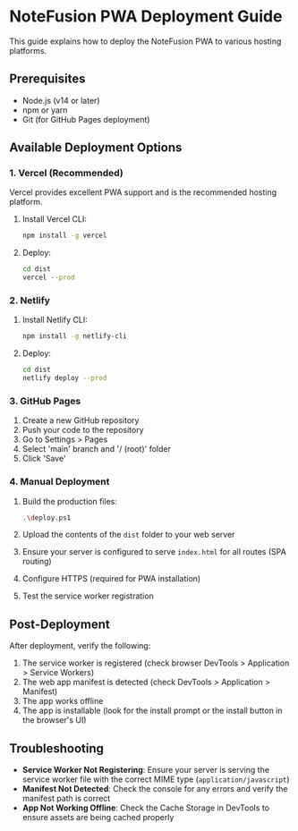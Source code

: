 # NoteFusion PWA Deployment Guide

This guide explains how to deploy the NoteFusion PWA to various hosting platforms.

## Prerequisites

- Node.js (v14 or later)
- npm or yarn
- Git (for GitHub Pages deployment)

## Available Deployment Options

### 1. Vercel (Recommended)

Vercel provides excellent PWA support and is the recommended hosting platform.

1. Install Vercel CLI:

   ```bash
   npm install -g vercel
   ```

2. Deploy:

   ```bash
   cd dist
   vercel --prod
   ```

### 2. Netlify

1. Install Netlify CLI:

   ```bash
   npm install -g netlify-cli
   ```

2. Deploy:

   ```bash
   cd dist
   netlify deploy --prod
   ```

### 3. GitHub Pages

1. Create a new GitHub repository
2. Push your code to the repository
3. Go to Settings > Pages
4. Select 'main' branch and '/ (root)' folder
5. Click 'Save'

### 4. Manual Deployment

1. Build the production files:

   ```bash
   .\deploy.ps1
   ```

2. Upload the contents of the `dist` folder to your web server
3. Ensure your server is configured to serve `index.html` for all routes (SPA routing)
4. Configure HTTPS (required for PWA installation)
5. Test the service worker registration

## Post-Deployment

After deployment, verify the following:

1. The service worker is registered (check browser DevTools > Application > Service Workers)
2. The web app manifest is detected (check DevTools > Application > Manifest)
3. The app works offline
4. The app is installable (look for the install prompt or the install button in the browser's UI)

## Troubleshooting

- **Service Worker Not Registering**: Ensure your server is serving the service worker file with the correct MIME type (`application/javascript`)
- **Manifest Not Detected**: Check the console for any errors and verify the manifest path is correct
- **App Not Working Offline**: Check the Cache Storage in DevTools to ensure assets are being cached properly
